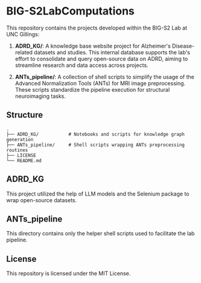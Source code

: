 # BIG-S2LabComputations

This repository contains the projects developed within the BIG-S2 Lab at UNC Gillings:

1. **ADRD_KG/**: A knowledge base website project for Alzheimer's Disease-related datasets and studies. This internal database supports the lab's effort to consolidate and query open-source data on ADRD, aiming to streamline research and data access across projects.

2. **ANTs_pipeline/**: A collection of shell scripts to simplify the usage of the Advanced Normalization Tools (ANTs) for MRI image preprocessing. These scripts standardize the pipeline execution for structural neuroimaging tasks.

## Structure

```
.
├── ADRD_KG/           # Notebooks and scripts for knowledge graph generation
├── ANTs_pipeline/     # Shell scripts wrapping ANTs preprocessing routines
├── LICENSE
└── README.md
```

## ADRD_KG
This project utilized the help of LLM models and the Selenium package to wrap open-source datasets.

## ANTs_pipeline
This directory contains only the helper shell scripts used to facilitate the lab pipeline.

## License

This repository is licensed under the MIT License.
